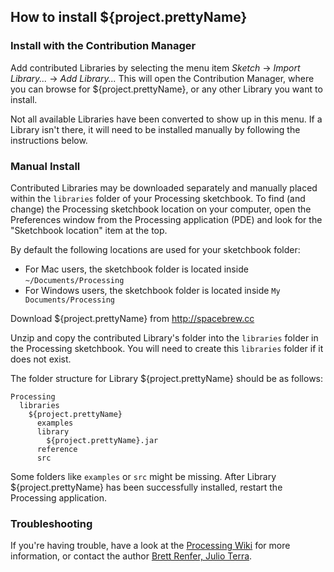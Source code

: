 ## How to install ${project.prettyName}

### Install with the Contribution Manager

Add contributed Libraries by selecting the menu item _Sketch_ → _Import Library..._ → _Add Library..._ This will open the Contribution Manager, where you can browse for ${project.prettyName}, or any other Library you want to install.

Not all available Libraries have been converted to show up in this menu. If a Library isn't there, it will need to be installed manually by following the instructions below.

### Manual Install

Contributed Libraries may be downloaded separately and manually placed within the `libraries` folder of your Processing sketchbook. To find (and change) the Processing sketchbook location on your computer, open the Preferences window from the Processing application (PDE) and look for the "Sketchbook location" item at the top.

By default the following locations are used for your sketchbook folder: 
  * For Mac users, the sketchbook folder is located inside `~/Documents/Processing` 
  * For Windows users, the sketchbook folder is located inside `My Documents/Processing`

Download ${project.prettyName} from http://spacebrew.cc

Unzip and copy the contributed Library's folder into the `libraries` folder in the Processing sketchbook. You will need to create this `libraries` folder if it does not exist.

The folder structure for Library ${project.prettyName} should be as follows:

```
Processing
  libraries
    ${project.prettyName}
      examples
      library
        ${project.prettyName}.jar
      reference
      src
```
             
Some folders like `examples` or `src` might be missing. After Library ${project.prettyName} has been successfully installed, restart the Processing application.

### Troubleshooting

If you're having trouble, have a look at the [Processing Wiki](https://github.com/processing/processing/wiki/How-to-Install-a-Contributed-Library) for more information, or contact the author [Brett Renfer, Julio Terra](http://rockwellgroup.com/lab).
